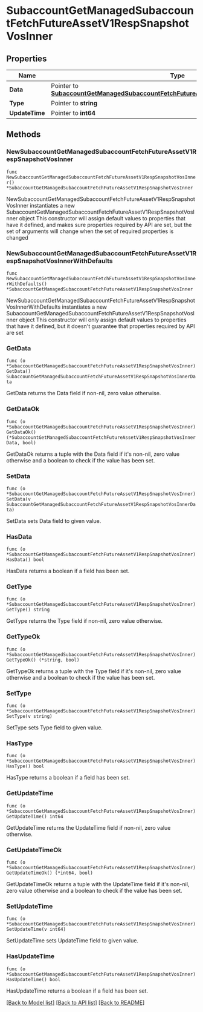 # SubaccountGetManagedSubaccountFetchFutureAssetV1RespSnapshotVosInner

## Properties

Name | Type | Description | Notes
------------ | ------------- | ------------- | -------------
**Data** | Pointer to [**SubaccountGetManagedSubaccountFetchFutureAssetV1RespSnapshotVosInnerData**](SubaccountGetManagedSubaccountFetchFutureAssetV1RespSnapshotVosInnerData.md) |  | [optional] 
**Type** | Pointer to **string** |  | [optional] 
**UpdateTime** | Pointer to **int64** |  | [optional] 

## Methods

### NewSubaccountGetManagedSubaccountFetchFutureAssetV1RespSnapshotVosInner

`func NewSubaccountGetManagedSubaccountFetchFutureAssetV1RespSnapshotVosInner() *SubaccountGetManagedSubaccountFetchFutureAssetV1RespSnapshotVosInner`

NewSubaccountGetManagedSubaccountFetchFutureAssetV1RespSnapshotVosInner instantiates a new SubaccountGetManagedSubaccountFetchFutureAssetV1RespSnapshotVosInner object
This constructor will assign default values to properties that have it defined,
and makes sure properties required by API are set, but the set of arguments
will change when the set of required properties is changed

### NewSubaccountGetManagedSubaccountFetchFutureAssetV1RespSnapshotVosInnerWithDefaults

`func NewSubaccountGetManagedSubaccountFetchFutureAssetV1RespSnapshotVosInnerWithDefaults() *SubaccountGetManagedSubaccountFetchFutureAssetV1RespSnapshotVosInner`

NewSubaccountGetManagedSubaccountFetchFutureAssetV1RespSnapshotVosInnerWithDefaults instantiates a new SubaccountGetManagedSubaccountFetchFutureAssetV1RespSnapshotVosInner object
This constructor will only assign default values to properties that have it defined,
but it doesn't guarantee that properties required by API are set

### GetData

`func (o *SubaccountGetManagedSubaccountFetchFutureAssetV1RespSnapshotVosInner) GetData() SubaccountGetManagedSubaccountFetchFutureAssetV1RespSnapshotVosInnerData`

GetData returns the Data field if non-nil, zero value otherwise.

### GetDataOk

`func (o *SubaccountGetManagedSubaccountFetchFutureAssetV1RespSnapshotVosInner) GetDataOk() (*SubaccountGetManagedSubaccountFetchFutureAssetV1RespSnapshotVosInnerData, bool)`

GetDataOk returns a tuple with the Data field if it's non-nil, zero value otherwise
and a boolean to check if the value has been set.

### SetData

`func (o *SubaccountGetManagedSubaccountFetchFutureAssetV1RespSnapshotVosInner) SetData(v SubaccountGetManagedSubaccountFetchFutureAssetV1RespSnapshotVosInnerData)`

SetData sets Data field to given value.

### HasData

`func (o *SubaccountGetManagedSubaccountFetchFutureAssetV1RespSnapshotVosInner) HasData() bool`

HasData returns a boolean if a field has been set.

### GetType

`func (o *SubaccountGetManagedSubaccountFetchFutureAssetV1RespSnapshotVosInner) GetType() string`

GetType returns the Type field if non-nil, zero value otherwise.

### GetTypeOk

`func (o *SubaccountGetManagedSubaccountFetchFutureAssetV1RespSnapshotVosInner) GetTypeOk() (*string, bool)`

GetTypeOk returns a tuple with the Type field if it's non-nil, zero value otherwise
and a boolean to check if the value has been set.

### SetType

`func (o *SubaccountGetManagedSubaccountFetchFutureAssetV1RespSnapshotVosInner) SetType(v string)`

SetType sets Type field to given value.

### HasType

`func (o *SubaccountGetManagedSubaccountFetchFutureAssetV1RespSnapshotVosInner) HasType() bool`

HasType returns a boolean if a field has been set.

### GetUpdateTime

`func (o *SubaccountGetManagedSubaccountFetchFutureAssetV1RespSnapshotVosInner) GetUpdateTime() int64`

GetUpdateTime returns the UpdateTime field if non-nil, zero value otherwise.

### GetUpdateTimeOk

`func (o *SubaccountGetManagedSubaccountFetchFutureAssetV1RespSnapshotVosInner) GetUpdateTimeOk() (*int64, bool)`

GetUpdateTimeOk returns a tuple with the UpdateTime field if it's non-nil, zero value otherwise
and a boolean to check if the value has been set.

### SetUpdateTime

`func (o *SubaccountGetManagedSubaccountFetchFutureAssetV1RespSnapshotVosInner) SetUpdateTime(v int64)`

SetUpdateTime sets UpdateTime field to given value.

### HasUpdateTime

`func (o *SubaccountGetManagedSubaccountFetchFutureAssetV1RespSnapshotVosInner) HasUpdateTime() bool`

HasUpdateTime returns a boolean if a field has been set.


[[Back to Model list]](../README.md#documentation-for-models) [[Back to API list]](../README.md#documentation-for-api-endpoints) [[Back to README]](../README.md)


